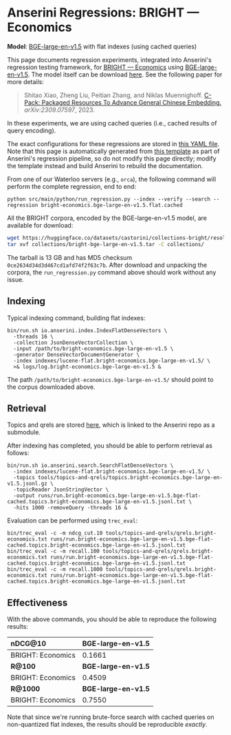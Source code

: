 # Anserini Regressions: BRIGHT &mdash; Economics

**Model**: [BGE-large-en-v1.5](https://huggingface.co/BAAI/bge-large-en-v1.5) with flat indexes (using cached queries)

This page documents regression experiments, integrated into Anserini's regression testing framework, for [BRIGHT &mdash; Economics](https://brightbenchmark.github.io/) using [BGE-large-en-v1.5](https://huggingface.co/BAAI/bge-large-en-v1.5).
The model itself can be download [here](https://huggingface.co/BAAI/bge-large-en-v1.5).
See the following paper for more details:

> Shitao Xiao, Zheng Liu, Peitian Zhang, and Niklas Muennighoff. [C-Pack: Packaged Resources To Advance General Chinese Embedding.](https://arxiv.org/abs/2309.07597) _arXiv:2309.07597_, 2023.

In these experiments, we are using cached queries (i.e., cached results of query encoding).

The exact configurations for these regressions are stored in [this YAML file](../../src/main/resources/regression/bright-economics.bge-large-en-v1.5.flat.cached.yaml).
Note that this page is automatically generated from [this template](../../src/main/resources/docgen/templates/bright-economics.bge-large-en-v1.5.flat.cached.template) as part of Anserini's regression pipeline, so do not modify this page directly; modify the template instead and build Anserini to rebuild the documentation.

From one of our Waterloo servers (e.g., `orca`), the following command will perform the complete regression, end to end:

```
python src/main/python/run_regression.py --index --verify --search --regression bright-economics.bge-large-en-v1.5.flat.cached
```

All the BRIGHT corpora, encoded by the BGE-large-en-v1.5 model, are available for download:

```bash
wget https://huggingface.co/datasets/castorini/collections-bright/resolve/main/bright-bge-large-en-v1.5.tar -P collections/
tar xvf collections/bright-bge-large-en-v1.5.tar -C collections/
```

The tarball is 13 GB and has MD5 checksum `0ce2634d34d3d467cd1afd74f2f63c7b`.
After download and unpacking the corpora, the `run_regression.py` command above should work without any issue.

## Indexing

Typical indexing command, building flat indexes:

```
bin/run.sh io.anserini.index.IndexFlatDenseVectors \
  -threads 16 \
  -collection JsonDenseVectorCollection \
  -input /path/to/bright-economics.bge-large-en-v1.5 \
  -generator DenseVectorDocumentGenerator \
  -index indexes/lucene-flat.bright-economics.bge-large-en-v1.5/ \
  >& logs/log.bright-economics.bge-large-en-v1.5 &
```

The path `/path/to/bright-economics.bge-large-en-v1.5/` should point to the corpus downloaded above.

## Retrieval

Topics and qrels are stored [here](https://github.com/castorini/anserini-tools/tree/master/topics-and-qrels), which is linked to the Anserini repo as a submodule.

After indexing has completed, you should be able to perform retrieval as follows:

```
bin/run.sh io.anserini.search.SearchFlatDenseVectors \
  -index indexes/lucene-flat.bright-economics.bge-large-en-v1.5/ \
  -topics tools/topics-and-qrels/topics.bright-economics.bge-large-en-v1.5.jsonl.gz \
  -topicReader JsonStringVector \
  -output runs/run.bright-economics.bge-large-en-v1.5.bge-flat-cached.topics.bright-economics.bge-large-en-v1.5.jsonl.txt \
  -hits 1000 -removeQuery -threads 16 &
```

Evaluation can be performed using `trec_eval`:

```
bin/trec_eval -c -m ndcg_cut.10 tools/topics-and-qrels/qrels.bright-economics.txt runs/run.bright-economics.bge-large-en-v1.5.bge-flat-cached.topics.bright-economics.bge-large-en-v1.5.jsonl.txt
bin/trec_eval -c -m recall.100 tools/topics-and-qrels/qrels.bright-economics.txt runs/run.bright-economics.bge-large-en-v1.5.bge-flat-cached.topics.bright-economics.bge-large-en-v1.5.jsonl.txt
bin/trec_eval -c -m recall.1000 tools/topics-and-qrels/qrels.bright-economics.txt runs/run.bright-economics.bge-large-en-v1.5.bge-flat-cached.topics.bright-economics.bge-large-en-v1.5.jsonl.txt
```

## Effectiveness

With the above commands, you should be able to reproduce the following results:

| **nDCG@10**                                                                                                  | **BGE-large-en-v1.5**|
|:-------------------------------------------------------------------------------------------------------------|----------------------|
| BRIGHT: Economics                                                                                            | 0.1661               |
| **R@100**                                                                                                    | **BGE-large-en-v1.5**|
| BRIGHT: Economics                                                                                            | 0.4509               |
| **R@1000**                                                                                                   | **BGE-large-en-v1.5**|
| BRIGHT: Economics                                                                                            | 0.7550               |

Note that since we're running brute-force search with cached queries on non-quantized flat indexes, the results should be reproducible _exactly_.
